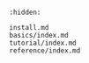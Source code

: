 ```{include} ../../README.md
```

```{toctree}
:hidden:

install.md
basics/index.md
tutorial/index.md
reference/index.md
```